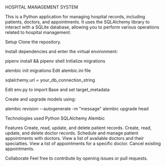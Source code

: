 HOSPITAL MANAGEMENT SYSTEM

This is a Python application for managing hospital records, including patients, doctors, and appointments. It uses the SQLAlchemy library to interact with a SQLite database, allowing you to perform various operations related to hospital management.

Setup
Clone the repository.

Install dependencies and enter the virtual environment:

pipenv install && pipenv shell
Initialize migrations

alembic init migrations
Edit alembic.ini file

sqlalchemy.url = your_db_connection_string

Edit env.py to import Base and set target_metadata

Create and upgrade models using:

alembic revision --autogenerate -m "message"
alembic upgrade head

Technologies used
Python
SQLAlchemy
Alembic

Features
Create, read, update, and delete patient records.
Create, read, update, and delete doctor records.
Schedule and manage patient appointments with doctors.
View a list of available doctors and their specialties.
View a list of appointments for a specific doctor.
Cancel existing appointments.

Collaborate
Feel free to contribute by opening issues or pull requests.

